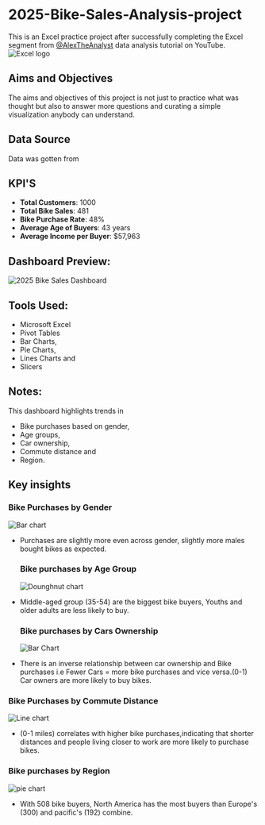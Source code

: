 # 2025-Bike-Sales-Analysis-project
This is an Excel practice project after successfully completing the Excel segment from [@AlexTheAnalyst](@AlexTheAnalyst) data analysis tutorial on YouTube.
![Excel logo](Excel.jpg)

## Aims and Objectives
The aims and objectives of this project is not just to practice what was thought but also to answer more questions and curating a simple visualization anybody can understand.

## Data Source
Data was gotten from [](https://github.com/Ale...​)

## KPI'S
- **Total Customers**: 1000
- **Total Bike Sales**: 481
- **Bike Purchase Rate**: 48%
- **Average Age of Buyers**: 43 years
- **Average Income per Buyer**: $57,963

## Dashboard Preview:
![2025 Bike Sales Dashboard](dashboard%205_083604.png)

## Tools Used:
- Microsoft Excel
- Pivot Tables
- Bar Charts,
- Pie Charts,
- Lines Charts and
- Slicers

## Notes:
This dashboard highlights trends in

- Bike purchases based on gender,
- Age groups,
- Car ownership,
- Commute distance and
- Region.

## Key insights
### Bike Purchases by Gender
![Bar chart](purchase_by_gender.png)
- Purchases are slightly more even across gender, slightly more males bought bikes as expected.

  ### Bike purchases by Age Group
  ![Dounghnut chart](Age_group.png)
- Middle-aged group (35-54) are the biggest bike buyers, Youths and older adults are less likely to buy.

  ### Bike purchases by Cars Ownership
  ![Bar Chart](Cars_ownership.png)
- There is an inverse relationship between car ownership and Bike purchases i.e Fewer Cars = more bike purchases and vice versa.(0-1) Car owners are more likely to buy bikes.

### Bike Purchases by Commute Distance
![Line chart](Commute_distance.png)
- (0-1 miles) correlates with higher bike purchases,indicating that shorter distances and people living closer to work are more likely to purchase bikes.

### Bike purchases by Region
![pie chart](Region.png)
- With 508 bike buyers, North America has the most buyers than Europe's (300) and pacific's (192) combine.


